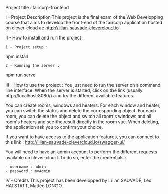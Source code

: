Project title : faircorp-frontend

I - Project Description
This project is the final exam of the Web Developping course that aims to develop the front-end of the faircorp application hosted on clever-cloud at: 
http://lilian-sauvade-clevercloud.io

II - How to install and run the project :

	1 - Project setup :
npm install

	2 - Running the server :
npm run serve

III - How to use the project :
You just need to run the server on a command line interface.
When the server is started, click on the link (usually http://localhost:8080/) and try the different available features.

You can create rooms, windows and heaters.
For each window and heater, you can switch the status and delete the corresponding object.
For each room, you can delete the object and switch all room's windows and all room's heaters and see the result directly in the room vue.
When deleting, the application ask you to confirm your choice.


If you want to have access to the application features, you can connect to this link :
http://lilian-sauvade-clevercloud.io/swagger-ui/

You will need to have an admin account to perform the different requests available on clever-cloud.
To do so, enter the credentials :

	- username : admin
	- password : myAdmin

IV - Credits
This project has been developped by Lilian SAUVADÉ, Leo HATSTATT, Mattéo LONGO.
